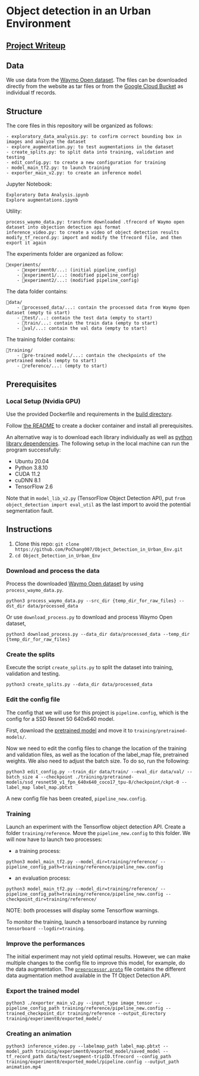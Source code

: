 # Object detection in an Urban Environment

## [Project Writeup](project_writeup.md)

## Data

We use data from the [Waymo Open dataset](https://waymo.com/open/). The files can be downloaded directly from the website as tar files or from the [Google Cloud Bucket](https://console.cloud.google.com/storage/browser/waymo_open_dataset_v_1_2_0_individual_files/) as individual tf records. 

## Structure

The core files in this repository will be organized as follows:
```
- exploratory_data_analysis.py: to confirm correct bounding box in images and analyze the dataset 
- explore_augmentation.py: to test augmentations in the dataset
- create_splits.py: to split data into training, validation and testing
- edit_config.py: to create a new configuration for training
- model_main_tf2.py: to launch training
- exporter_main_v2.py: to create an inference model
```

Jupyter Notebook:
```
Exploratory Data Analysis.ipynb
Explore augmentations.ipynb
```

Utility:
```
process_waymo_data.py: transform downloaded .tfrecord of Waymo open dataset into objection detection api format
inference_video.py: to create a video of object detection results
modify_tf_record.py: import and modify the tfrecord file, and then export it again
```

The experiments folder are organized as follow:
```
📂experiments/
    - 📂experiment0/...: (initial pipeline_config)
    - 📂experiment1/...: (modified pipeline_config)
    - 📂experiment2/...: (modified pipeline_config)
```

The data folder contains:
```
📂data/
    - 📂processed_data/...: contain the processed data from Waymo Open dataset (empty to start)
    - 📂test/...: contain the test data (empty to start)
    - 📂train/...: contain the train data (empty to start)
    - 📂val/...: contain the val data (empty to start)
```

The training folder contains:
```
📂training/
    - 📂pre-trained model/...: contain the checkpoints of the pretrained models (empty to start)
    - 📂reference/...: (empty to start)
```

## Prerequisites

### Local Setup (Nvidia GPU)

Use the provided Dockerfile and requirements in the [build directory](./build).

Follow [the README](./build/README.md) to create a docker container and install all prerequisites.

An alternative way is to download each library individually as well as [python library dependencies](./build/requirements.txt). The following setup in the local machine can run the program successfully:

* Ubuntu 20.04
* Python 3.8.10
* CUDA 11.2
* cuDNN 8.1
* TensorFlow 2.6

Note that in `model_lib_v2.py` (TensorFlow Object Detection API), put `from object_detection import eval_util` as the last import to avoid the potential segmentation fault.

## Instructions

1. Clone this repo: `git clone https://github.com/PoChang007/Object_Detection_in_Urban_Env.git`
2. `cd Object_Detection_in_Urban_Env`

### Download and process the data

Process the downloaded [Waymo Open dataset](https://console.cloud.google.com/storage/browser/waymo_open_dataset_v_1_2_0_individual_files/) by using `process_waymo_data.py`.
```
python3 process_waymo_data.py --src_dir {temp_dir_for_raw_files} --dst_dir data/processed_data
```

Or use `download_process.py` to download and process Waymo Open dataset, 
```
python3 download_process.py --data_dir data/processed_data --temp_dir {temp_dir_for_raw_files}
```

### Create the splits

Execute the script `create_splits.py` to split the dataset into training, validation and testing.
```
python3 create_splits.py --data_dir data/processed_data
```

### Edit the config file

The config that we will use for this project is `pipeline.config`, which is the config for a SSD Resnet 50 640x640 model.

First, download the [pretrained model](http://download.tensorflow.org/models/object_detection/tf2/20200711/ssd_resnet50_v1_fpn_640x640_coco17_tpu-8.tar.gz) and move it to `training/pretrained-models/`. 

Now we need to edit the config files to change the location of the training and validation files, as well as the location of the label_map file, pretrained weights. We also need to adjust the batch size. To do so, run the following:
```
python3 edit_config.py --train_dir data/train/ --eval_dir data/val/ --batch_size 4 --checkpoint ./training/pretrained-models/ssd_resnet50_v1_fpn_640x640_coco17_tpu-8/checkpoint/ckpt-0 --label_map label_map.pbtxt
```
A new config file has been created, `pipeline_new.config`.

### Training

Launch an experiment with the Tensorflow object detection API. Create a folder `training/reference`. Move the `pipeline_new.config` to this folder. We will now have to launch two processes: 
* a training process:
```
python3 model_main_tf2.py --model_dir=training/reference/ --pipeline_config_path=training/reference/pipeline_new.config
```
* an evaluation process:
```
python3 model_main_tf2.py --model_dir=training/reference/ --pipeline_config_path=training/reference/pipeline_new.config --checkpoint_dir=training/reference/
```

NOTE: both processes will display some Tensorflow warnings.

To monitor the training, launch a tensorboard instance by running `tensorboard --logdir=training`.

### Improve the performances

The initial experiment may not yield optimal results. However, we can make multiple changes to the config file to improve this model, for example, do the data augmentation. The [`preprocessor.proto`](https://github.com/tensorflow/models/blob/master/research/object_detection/protos/preprocessor.proto) file contains the different data augmentation method available in the Tf Object Detection API. 

### Export the trained model

```
python3 ./exporter_main_v2.py --input_type image_tensor --pipeline_config_path training/reference/pipeline_new.config --trained_checkpoint_dir training/reference --output_directory training/experiment0/exported_model/
```

### Creating an animation

```
python3 inference_video.py --labelmap_path label_map.pbtxt --model_path training/experiment0/exported_model/saved_model --tf_record_path data/test/segment-tripID.tfrecord --config_path training/experiment0/exported_model/pipeline.config --output_path animation.mp4
```
